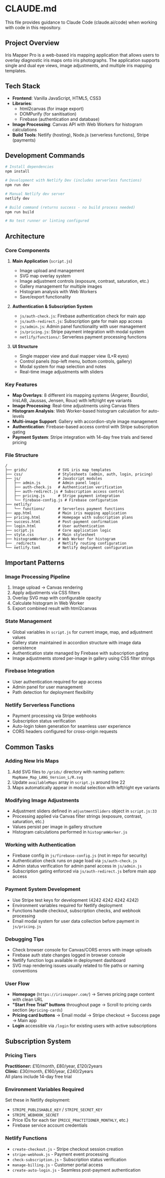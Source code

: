 # CLAUDE.md

This file provides guidance to Claude Code (claude.ai/code) when working with code in this repository.

## Project Overview

Iris Mapper Pro is a web-based iris mapping application that allows users to overlay diagnostic iris maps onto iris photographs. The application supports single and dual eye views, image adjustments, and multiple iris mapping templates.

## Tech Stack

- **Frontend**: Vanilla JavaScript, HTML5, CSS3
- **Libraries**: 
  - html2canvas (for image export)
  - DOMPurify (for sanitisation)
  - Firebase (authentication and database)
- **Image Processing**: Canvas API with Web Workers for histogram calculations
- **Build Tools**: Netlify (hosting), Node.js (serverless functions), Stripe (payments)

## Development Commands

```bash
# Install dependencies
npm install

# Development with Netlify Dev (includes serverless functions)
npm run dev

# Manual Netlify dev server
netlify dev

# Build command (returns success - no build process needed)
npm run build

# No test runner or linting configured
```

## Architecture

### Core Components

1. **Main Application** (`script.js`)
   - Image upload and management
   - SVG map overlay system
   - Image adjustment controls (exposure, contrast, saturation, etc.)
   - Gallery management for multiple images
   - Histogram analysis with Web Workers
   - Save/export functionality

2. **Authentication & Subscription System** 
   - `js/auth-check.js`: Firebase authentication check for main app
   - `js/auth-redirect.js`: Subscription gate for main app access
   - `js/admin.js`: Admin panel functionality with user management
   - `js/pricing.js`: Stripe payment integration with modal system
   - `netlify/functions/`: Serverless payment processing functions

3. **UI Structure**
   - Single mapper view and dual mapper view (L+R eyes)
   - Control panels (top-left menu, bottom controls, gallery)
   - Modal system for map selection and notes
   - Real-time image adjustments with sliders

### Key Features

- **Map Overlays**: 8 different iris mapping systems (Angerer, Bourdiol, IrisLAB, Jaussas, Jensen, Roux) with left/right eye variants
- **Image Processing**: Real-time adjustments using Canvas filters
- **Histogram Analysis**: Web Worker-based histogram calculation for auto-levels
- **Multi-image Support**: Gallery with accordion-style image management
- **Authentication**: Firebase-based access control with Stripe subscription gating
- **Payment System**: Stripe integration with 14-day free trials and tiered pricing

### File Structure

```
/
├── grids/              # SVG iris map templates
├── css/                # Stylesheets (admin, auth, login, pricing)
├── js/                 # JavaScript modules
│   ├── admin.js        # Admin panel logic
│   ├── auth-check.js   # Authentication verification
│   ├── auth-redirect.js # Subscription access control
│   ├── pricing.js      # Stripe payment integration
│   └── firebase-config.js # Firebase configuration
├── netlify/
│   └── functions/      # Serverless payment functions
├── app.html            # Main iris mapping application
├── pricing.html        # Homepage with subscription plans
├── success.html        # Post-payment confirmation
├── login.html          # User authentication
├── script.js           # Core application logic
├── style.css           # Main stylesheet
├── histogramWorker.js  # Web Worker for histogram
├── _redirects          # Netlify routing configuration
└── netlify.toml        # Netlify deployment configuration
```

## Important Patterns

### Image Processing Pipeline
1. Image upload → Canvas rendering
2. Apply adjustments via CSS filters
3. Overlay SVG map with configurable opacity
4. Calculate histogram in Web Worker
5. Export combined result with html2canvas

### State Management
- Global variables in `script.js` for current image, map, and adjustment values
- Gallery state maintained in accordion structure with image data persistence
- Authentication state managed by Firebase with subscription gating
- Image adjustments stored per-image in gallery using CSS filter strings

### Firebase Integration
- User authentication required for app access
- Admin panel for user management
- Path detection for deployment flexibility

### Netlify Serverless Functions
- Payment processing via Stripe webhooks
- Subscription status verification
- Auto-login token generation for seamless user experience
- CORS headers configured for cross-origin requests

## Common Tasks

### Adding New Iris Maps
1. Add SVG files to `/grids/` directory with naming pattern: `MapName_Map_LANG_Version_L/R.svg`
2. Update `availableMaps` array in `script.js` around line 22
3. Maps automatically appear in modal selection with left/right eye variants

### Modifying Image Adjustments
- Adjustment sliders defined in `adjustmentSliders` object in `script.js:33`
- Processing applied via Canvas filter strings (exposure, contrast, saturation, etc.)
- Values persist per image in gallery structure
- Histogram calculations performed in `histogramWorker.js`

### Working with Authentication
- Firebase config in `js/firebase-config.js` (not in repo for security)
- Authentication check runs on page load via `js/auth-check.js`
- Admin status verification for admin panel access in `js/admin.js`
- Subscription gating enforced via `js/auth-redirect.js` before main app access

### Payment System Development
- Use Stripe test keys for development (4242 4242 4242 4242)
- Environment variables required for Netlify deployment
- Functions handle checkout, subscription checks, and webhook processing
- Email modal system for user data collection before payment in `js/pricing.js`

### Debugging Tips
- Check browser console for Canvas/CORS errors with image uploads
- Firebase auth state changes logged in browser console
- Netlify function logs available in deployment dashboard
- SVG map rendering issues usually related to file paths or naming conventions

### User Flow
- **Homepage** (`https://irismapper.com/`) → Serves pricing page content with clean URL
- **"Start Free Trial" buttons** throughout page → Scroll to pricing cards section (`#pricing-cards`)
- **Pricing card buttons** → Email modal → Stripe checkout → Success page → Main app
- **Login** accessible via `/login` for existing users with active subscriptions

## Subscription System

### Pricing Tiers
**Practitioner:** £10/month, £80/year, £120/2years  
**Clinic:** £30/month, £160/year, £240/2years  
All plans include 14-day free trial

### Environment Variables Required
Set these in Netlify deployment:
- `STRIPE_PUBLISHABLE_KEY` / `STRIPE_SECRET_KEY`
- `STRIPE_WEBHOOK_SECRET`
- Price IDs for each tier (`PRICE_PRACTITIONER_MONTHLY`, etc.)
- Firebase service account credentials

### Netlify Functions
- `create-checkout.js` - Stripe checkout session creation
- `stripe-webhook.js` - Payment event processing  
- `check-subscription.js` - Subscription status verification
- `manage-billing.js` - Customer portal access
- `create-auto-login.js` - Seamless post-payment authentication